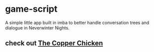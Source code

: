# game-script

A simple little app built in imba to better handle conversation trees and dialogue in Neverwinter Nights.

## check out [The Copper Chicken](https://github.com/kittywizard/nwn-scripting)